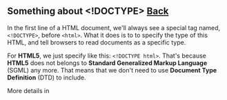 ## Something about <!DOCTYPE> [Back](./qa.md)

In the first line of a HTML document, we'll always see a special tag named, `<!DOCTYPE>`, before `<html>`. What it does is to to specify the type of this HTML, and tell browsers to read documents as a specific type.

For **HTML5**, we just specify like this: `<!DOCTYPE html>`. That's because **HTML5** does not belongs to **Standard Generalized Markup Language** (SGML) any more. That means that we don't need to use **Document Type Definition** (DTD) to include.

More details in 
